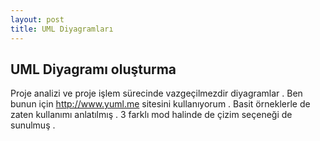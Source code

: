 ```yaml
---
layout: post
title: UML Diyagramları
---
```

## UML Diyagramı oluşturma 

Proje analizi ve proje işlem sürecinde vazgeçilmezdir diyagramlar . Ben bunun için
http://www.yuml.me sitesini kullanıyorum . Basit örneklerle de zaten kullanımı anlatılmış .
3 farklı mod halinde de çizim seçeneği de sunulmuş . 


